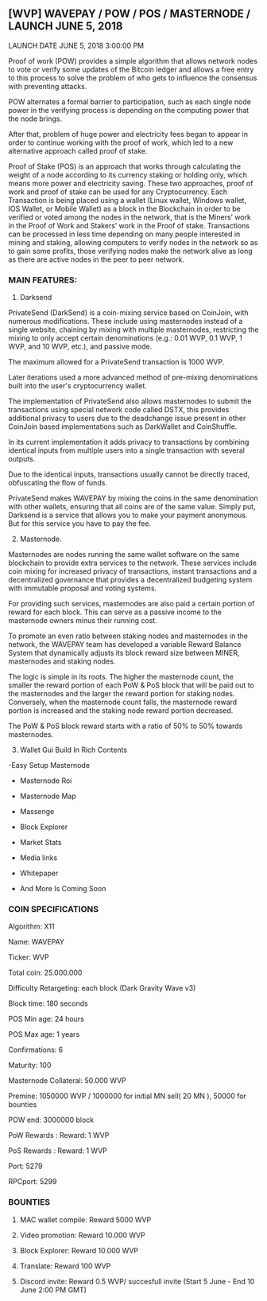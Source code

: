 ## [WVP] WAVEPAY / POW / POS / MASTERNODE / LAUNCH JUNE 5, 2018

LAUNCH DATE JUNE 5, 2018 3:00:00 PM



Proof of work (POW) provides a simple algorithm that allows network
nodes to vote or verify some updates of the Bitcoin ledger and allows a free
entry to this process to solve the problem of who gets to influence the
consensus with preventing attacks.

POW alternates a formal barrier to participation, such as each single
node power in the verifying process is depending on the computing power
that the node brings.

After that, problem of huge power and electricity fees began to
appear in order to continue working with the proof of work, which led to a
new alternative approach called proof of stake.

Proof of Stake (POS) is an approach that works through calculating
the weight of a node according to its currency staking or holding only,
which means more power and electricity saving. These two approaches,
proof of work and proof of stake can be used for any Cryptocurrency.
Each Transaction is being placed using a wallet (Linux wallet, Windows
wallet, IOS Wallet, or Mobile Wallet) as a block in the Blockchain in order to
be verified or voted among the nodes in the network, that is the Miners’
work in the Proof of Work and Stakers’ work in the Proof of stake.
Transactions can be processed in less time depending on many
people interested in mining and staking, allowing computers to verify
nodes in the network so as to gain some profits, those verifying
nodes make the network alive as long as there are active nodes in
the peer to peer network.


### MAIN FEATURES:

1. Darksend

PrivateSend (DarkSend) is a coin-mixing service based on CoinJoin, with numerous modifications. 
These include using masternodes instead of a single website, chaining by mixing with multiple masternodes, 
restricting the mixing to only accept certain denominations (e.g.: 0.01 WVP, 0.1 WVP, 1 WVP, and 10 WVP, etc.), and passive mode. 

The maximum allowed for a PrivateSend transaction is 1000 WVP.

Later iterations used a more advanced method of pre-mixing denominations 
built into the user's cryptocurrency wallet. 

The implementation of PrivateSend also allows masternodes to submit the 
transactions using special network code called DSTX,
this provides additional privacy to users due to the deadchange issue present in 
other CoinJoin based implementations such as DarkWallet and CoinShuffle.

In its current implementation it adds privacy to transactions by combining identical inputs
 from multiple users into a single transaction with several outputs. 

Due to the identical inputs, transactions usually cannot be directly traced, 
obfuscating the flow of funds. 

PrivateSend makes WAVEPAY by mixing the coins in the same
denomination with other wallets, ensuring that all coins are of the same value.
Simply put, Darksend is a service that allows you to make your payment anonymous. 
But for this service you have to pay the fee.

2. Masternode.

Masternodes are nodes running the same wallet software on the 
same blockchain to provide extra services to the network. These 
services include coin mixing for increased privacy of transactions, 
instant transactions and a decentralized governance that provides 
a decentralized budgeting system with immutable proposal and 
voting systems.

For providing such services, masternodes are also paid a certain 
portion of reward for each block. This can serve as a passive 
income to the masternode owners minus their running cost.

To promote an even ratio between staking nodes and 
masternodes in the network, the WAVEPAY team has developed a 
variable Reward Balance System that dynamically adjusts 
its block reward size between MINER, masternodes and staking nodes.

The logic is simple in its roots. The higher the masternode count, 
the smaller the reward portion of each PoW & PoS block that will be 
paid out to the masternodes and the larger the reward portion 
for staking nodes. Conversely, when the masternode count falls, 
the masternode reward portion is increased and the staking node 
reward portion decreased.

The PoW & PoS block reward starts with a ratio of 50% to 50% towards 
masternodes.

3. Wallet Gui Build In Rich Contents

 -Easy Setup Masternode

- Masternode Roi

- Masternode Map 

- Massenge

- Block Explorer

- Market Stats

- Media links

- Whitepaper

- And More Is Coming Soon


### COIN SPECIFICATIONS

Algorithm: X11

Name: WAVEPAY

Ticker: WVP

Total coin: 25.000.000

Difficulty Retargeting: each block (Dark Gravity Wave v3)

Block time: 180 seconds

POS Min age: 24 hours

POS Max age: 1 years

Confirmations: 6

Maturity: 100

Masternode Collateral: 50.000 WVP

Premine: 1050000 WVP / 1000000 for initial MN sell( 20 MN ), 50000 for bounties

POW end: 3000000 block

PoW Rewards : Reward: 1 WVP

PoS Rewards : Reward: 1 WVP

Port: 5279 

RPCport: 5299


### BOUNTIES

1. MAC wallet compile: Reward 5000 WVP

2. Video promotion: Reward 10.000 WVP

3. Block Explorer: Reward 10.000 WVP

2. Translate: Reward 100 WVP

3. Discord invite: Reward 0.5 WVP/ succesfull invite (Start 5 June - End 10 June 2:00 PM GMT)